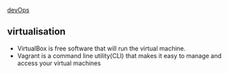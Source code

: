 [devOps](index.md)

## virtualisation

- VirtualBox is free software that will run the virtual machine.
- Vagrant is a command line utility(CLI) that makes it easy to manage and access your virtual machines

<!-- - []()
- []()

---

See also -->
